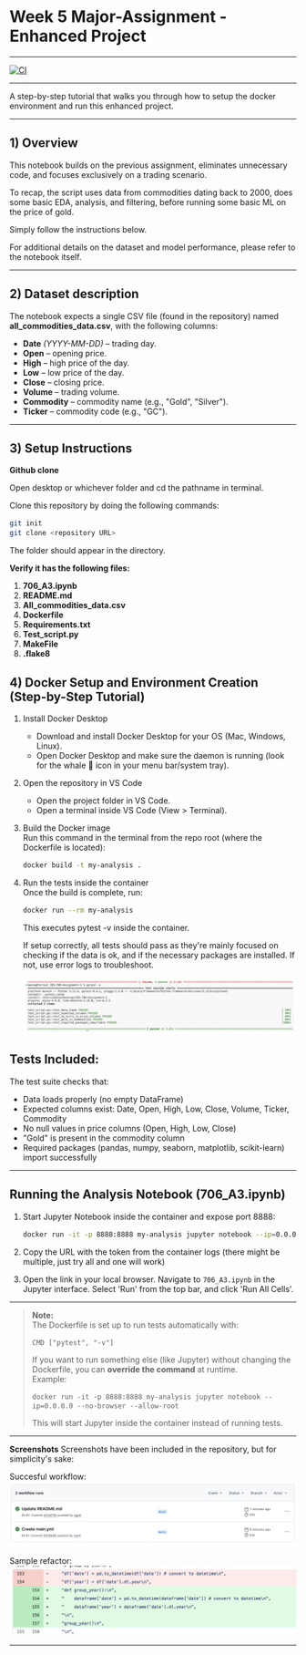 # Week 5 Major-Assignment - Enhanced Project
---

[![CI](https://github.com/ngnk/IDS-706-Assignment-3/actions/workflows/main.yml/badge.svg)](https://github.com/ngnk/IDS-706-Assignment-3/actions/workflows/main.yml)

---
A step-by-step tutorial that walks you through how to setup the docker environment and run this enhanced project.

---

## 1) Overview

This notebook builds on the previous assignment, eliminates unnecessary code, and focuses exclusively on a trading scenario.

To recap, the script uses data from commodities dating back to 2000, does some basic EDA, analysis, and filtering, before running some basic ML on the price of gold.

Simply follow the instructions below. 

For additional details on the dataset and model performance, please refer to the notebook itself.

---

## 2) Dataset description

The notebook expects a single CSV file (found in the repository) named **all_commodities_data.csv**, with the following columns:

- **Date** *(YYYY-MM-DD)* – trading day.
- **Open** – opening price.
- **High** – high price of the day.
- **Low** – low price of the day.
- **Close** – closing price.
- **Volume** – trading volume.
- **Commodity** – commodity name (e.g., "Gold", "Silver").
- **Ticker** – commodity code (e.g., "GC").

---

## 3) Setup Instructions

**Github clone**

Open desktop or whichever folder and cd the pathname in terminal.

Clone this repository by doing the following commands:
```bash
git init
git clone <repository URL>
```

The folder should appear in the directory.

**Verify it has the following files:**

1. **706_A3.ipynb**
2. **README.md**
3. **All_commodities_data.csv**
4. **Dockerfile**
5. **Requirements.txt**
6. **Test_script.py**
7. **MakeFile**
8. **.flake8**

## 4) Docker Setup and Environment Creation (Step-by-Step Tutorial)

1. Install Docker Desktop  
   - Download and install Docker Desktop for your OS (Mac, Windows, Linux).  
   - Open Docker Desktop and make sure the daemon is running (look for the whale 🐳 icon in your menu bar/system tray).  

2. Open the repository in VS Code  
   - Open the project folder in VS Code.  
   - Open a terminal inside VS Code (View > Terminal).  

3. Build the Docker image  
   Run this command in the terminal from the repo root (where the Dockerfile is located):

   ```bash
   docker build -t my-analysis .
   ```

5. Run the tests inside the container  
   Once the build is complete, run:

   ```bash 
   docker run --rm my-analysis
   ```
     
   This executes pytest -v inside the container.

   If setup correctly, all tests should pass as they're mainly focused on checking if the data is ok, and if the necessary packages are installed. If not, use error logs to troubleshoot.

   ![Succesful Tests](passed_test.png)

## Tests Included:

The test suite checks that:  
- Data loads properly (no empty DataFrame)  
- Expected columns exist: Date, Open, High, Low, Close, Volume, Ticker, Commodity  
- No null values in price columns (Open, High, Low, Close)  
- "Gold" is present in the commodity column  
- Required packages (pandas, numpy, seaborn, matplotlib, scikit-learn) import successfully  

---

## Running the Analysis Notebook (706_A3.ipynb)

1. Start Jupyter Notebook inside the container and expose port 8888:

   ```bash 
   docker run -it -p 8888:8888 my-analysis jupyter notebook --ip=0.0.0.0 --no-browser --allow-root
   ```

2. Copy the URL with the token from the container logs (there might be multiple, just try all and one will work)

3. Open the link in your local browser. Navigate to `706_A3.ipynb` in the Jupyter interface. Select 'Run' from the top bar, and click 'Run All Cells'.

---

> **Note:**  
> The Dockerfile is set up to run tests automatically with:
> ```
> CMD ["pytest", "-v"]
> ```
> If you want to run something else (like Jupyter) without changing the Dockerfile, you can **override the command** at runtime.  
> Example:  
> ```
> docker run -it -p 8888:8888 my-analysis jupyter notebook --ip=0.0.0.0 --no-browser --allow-root
> ```
> This will start Jupyter inside the container instead of running tests.

---
**Screenshots**
Screenshots have been included in the repository, but for simplicity's sake:

Succesful workflow:
![Workflow Success](workflow%20success%202.png)


Sample refactor:
![Refactor Example](refactor_ex2.png)


---
